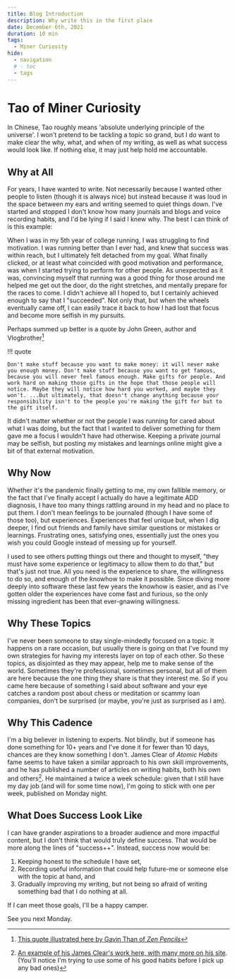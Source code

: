 ```yaml
---
title: Blog Introduction
description: Why write this in the first place
date: December 6th, 2021
duration: 10 min
tags:
  - Miner Curiosity
hide:
  - navigation
  # - toc
  - tags
---
```


# Tao of Miner Curiosity

In Chinese, Tao roughly means 'absolute underlying principle of the universe'. I won't pretend to be tackling a topic so grand, but I do want to make clear the why, what, and when of my writing, as well as what success would look like. If nothing else, it may just help hold me accountable.

## Why at All

For years, I have wanted to write. Not necessarily because I wanted other people to listen (though it is always nice) but instead because it was loud in the space between my ears and writing seemed to quiet things down. I've started and stopped I don't know how many journals and blogs and voice recording habits, and I'd be lying if I said I knew why. The best I can think of is this example:

When I was in my 5th year of college running, I was struggling to find motivation. I was running better than I ever had, and knew that success was within reach, but I ultimately felt detached from my goal. What finally clicked, or at least what coincided with good motivation and performance, was when I started trying to perform for other people. As unexpected as it was, convincing myself that running was a good thing for those around me helped me get out the door, do the right stretches, and mentally prepare for the races to come. I didn't achieve all I hoped to, but I certainly achieved enough to say that I "succeeded". Not only that, but when the wheels eventually came off, I can easily trace it back to how I had lost that focus and become more selfish in my pursuits.

Perhaps summed up better is a quote by John Green, author and Vlogbrother[^1]

!!! quote

    Don't make stuff because you want to make money: it will never make you enough money. Don't make stuff because you want to get famous, because you will never feel famous enough. Make gifts for people. And work hard on making those gifts in the hope that those people will notice. Maybe they will notice how hard you worked, and maybe they won't. ...But ultimately, that doesn't change anything because your responsibility isn't to the people you're making the gift for but to the gift itself.

It didn't matter whether or not the people I was running for cared about what I was doing, but the fact that I wanted to deliver something for them gave me a focus I wouldn't have had otherwise. Keeping a private journal may be selfish, but posting my mistakes and learnings online might give a bit of that external motivation.

## Why Now

Whether it's the pandemic finally getting to me, my own fallible memory, or the fact that I've finally accept I actually do have a legitimate ADD diagnosis, I have too many things rattling around in my head and no place to put them. I don't mean feelings to be journaled (though I have some of those too), but experiences. Experiences that feel unique but, when I dig deeper, I find out friends and family have similar questions or mistakes or learnings. Frustrating ones, satisfying ones, essentially just the ones you wish you could Google instead of messing up for yourself.

I used to see others putting things out there and thought to myself, "they must have some experience or legitimacy to allow them to do that," but that's just not true. All you need is the experience to share, the willingness to do so, and enough of the knowhow to make it possible. Since diving more deeply into software these last few years the knowhow is easier, and as I've gotten older the experiences have come fast and furious, so the only missing ingredient has been that ever-gnawing willingness.

## Why These Topics

I've never been someone to stay single-mindedly focused on a topic. It happens on a rare occasion, but usually there is going on that I've found my own strategies for having my interests layer on top of each other. So these topics, as disjointed as they may appear, help me to make sense of the world. Sometimes they're professional, sometimes personal, but all of them are here because the one thing they share is that they interest me. So if you came here because of something I said about software and your eye catches a random post about chess or meditation or scammy loan companies, don't be surprised (or maybe, you're just as surprised as I am).

## Why This Cadence

I'm a big believer in listening to experts. Not blindly, but if someone has done something for 10+ years and I've done it for fewer than 10 days, chances are they know something I don't. James Clear of _Atomic Habits_ fame seems to have taken a similar approach to his own skill improvements, and he has published a number of articles on writing habits, both his own and others[^2]. He maintained a twice a week schedule: given that I still have my day job (and will for some time now), I'm going to stick with one per week, published on Monday night.

## What Does Success Look Like

I can have grander aspirations to a broader audience and more impactful content, but I don't think that would truly define success. That would be more along the lines of "success++". Instead, success now would be:

1.  Keeping honest to the schedule I have set,
2.  Recording useful information that could help future-me or someone else with the topic at hand, and
3.  Gradually improving my writing, but not being so afraid of writing something bad that I do nothing at all.

If I can meet those goals, I'll be a happy camper.

See you next Monday.

[^1]: <a href="https://www.zenpencils.com/comic/119-john-green-make-gifts-for-people/" target="_blank">This quote illustrated here by Gavin Than of <em>Zen Pencils</em></a>
[^2]: <a href="https://jamesclear.com/sabbatical-improvements" target="_blank">An example of his James Clear's work here, with many more on his site</a>. (You'll notice I'm trying to use some of his good habits before I pick up any bad ones)
